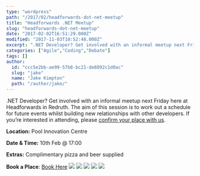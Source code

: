 ```yaml
---
type: "wordpress"
path: "/2017/02/headforwards-dot-net-meetup"
title: "Headforwards .NET Meetup"
slug: "headforwards-dot-net-meetup"
date: "2017-02-02T16:51:29.000Z"
modified: "2017-11-03T10:52:48.000Z"
excerpt: ".NET Developer? Get involved with an informal meetup next Friday here at Headforwards in Redruth. The aim of this session is to work out a schedule for future events whilst building new relationships with other developers. If you’re interested in attending, please confirm your place with us. Location: Pool Innovation Centre Date & Time: 10th …"
categories: ["Agile","Coding","Debate"]
tags: []
author:
  id: "ccc5e2bb-ae99-57b8-bc21-de8892c1d0ac"
  slug: "jake"
  name: "Jake Kimpton"
  path: "/author/jake/"
---
```

.NET Developer? Get involved with an informal meetup next Friday here at Headforwards in Redruth. The aim of this session is to work out a schedule for future events whilst building new relationships with other developers. If you’re interested in attending, please [confirm your place with us](https://www.meetup.com/Cornwall-Digital/events/237372278/).

**Location:** Pool Innovation Centre

**Date & Time:** 10th Feb @ 17:00

**Extras:** Complimentary pizza and beer supplied

**Book a Place**: [Book Here](https://www.meetup.com/Cornwall-Digital/events/237372278/)
![](/wp-content/uploads/2017/02/Headforwards-Agile-Board.jpg)
![](/wp-content/uploads/2017/02/Headforwards-Agile-board-for-software-development.jpg)
![](/wp-content/uploads/2017/02/Headforwards-software-squad.jpg)
![](/wp-content/uploads/2017/02/Headforwards-programming.jpeg)
![](/wp-content/uploads/2017/02/Headforwards-team-member-working-copy.jpg)